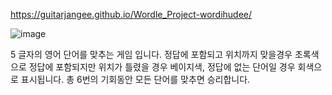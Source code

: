 https://guitarjangee.github.io/Wordle_Project-wordihudee/

![image](https://github.com/GuitarJangEE/Wordle_Project-wordihudee/assets/144888249/8dcd1f47-a1cf-438e-ad9f-8abb967df902)

5 글자의 영어 단어를 맞추는 게임 입니다. 
정답에 포함되고 위치까지 맞을경우 초록색으로
정답에 포함되지만 위치가 틀렸을 경우 베이지색,
정답에 없는 단어일 경우 회색으로 표시됩니다.
총 6번의 기회동안 모든 단어를 맞추면 승리합니다.
